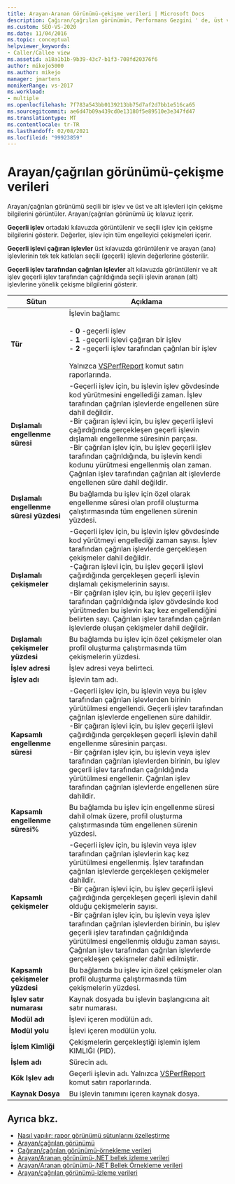 ```yaml
---
title: Arayan-Aranan Görünümü-çekişme verileri | Microsoft Docs
description: Çağıran/çağrılan görünümün, Performans Gezgini ' de, üst ve alt işlevleri için, seçili bir işlev için çekişme bilgilerini ve üst ve alt işlevlerini görüntüleme hakkında bilgi edinin.
ms.custom: SEO-VS-2020
ms.date: 11/04/2016
ms.topic: conceptual
helpviewer_keywords:
- Caller/Callee view
ms.assetid: a18a1b1b-9b39-43c7-b1f3-708fd20376f6
author: mikejo5000
ms.author: mikejo
manager: jmartens
monikerRange: vs-2017
ms.workload:
- multiple
ms.openlocfilehash: 7f783a543bb0139213bb75d7af2d7bb1e516ca65
ms.sourcegitcommit: ae6d47b09a439cd0e13180f5e89510e3e347fd47
ms.translationtype: MT
ms.contentlocale: tr-TR
ms.lasthandoff: 02/08/2021
ms.locfileid: "99923859"
---
```

# <a name="callercallee-view----contention-data"></a>Arayan/çağrılan görünümü-çekişme verileri
Arayan/çağrılan görünümü seçili bir işlev ve üst ve alt işlevleri için çekişme bilgilerini görüntüler. Arayan/çağrılan görünümü üç kılavuz içerir.

 **Geçerli işlev** ortadaki kılavuzda görüntülenir ve seçili işlev için çekişme bilgilerini gösterir. Değerler, işlev için tüm engelleyici çekişmeleri içerir.

 **Geçerli işlevi çağıran işlevler** üst kılavuzda görüntülenir ve arayan (ana) işlevlerinin tek tek katkıları seçili (geçerli) işlevin değerlerine gösterilir.

 **Geçerli işlev tarafından çağrılan işlevler** alt kılavuzda görüntülenir ve alt işlev geçerli işlev tarafından çağrıldığında seçili işlevin aranan (alt) işlevlerine yönelik çekişme bilgilerini gösterir.

|Sütun|Açıklama|
|------------|-----------------|
|**Tür**|İşlevin bağlamı:<br /><br /> -   **0** -geçerli işlev<br />-   **1** -geçerli işlevi çağıran bir işlev<br />-   **2** -geçerli işlev tarafından çağrılan bir işlev<br /><br /> Yalnızca [VSPerfReport](../profiling/vsperfreport.md) komut satırı raporlarında.|
|**Dışlamalı engellenme süresi**|-Geçerli işlev için, bu işlevin işlev gövdesinde kod yürütmesini engellediği zaman. İşlev tarafından çağrılan işlevlerde engellenen süre dahil değildir.<br />-Bir çağıran işlevi için, bu işlev geçerli işlevi çağırdığında gerçekleşen geçerli işlevin dışlamalı engellenme süresinin parçası.<br />-Bir çağrılan işlev için, bu işlev geçerli işlev tarafından çağrıldığında, bu işlevin kendi kodunu yürütmesi engellenmiş olan zaman. Çağrılan işlev tarafından çağrılan alt işlevlerde engellenen süre dahil değildir.|
|**Dışlamalı engellenme süresi yüzdesi**|Bu bağlamda bu işlev için özel olarak engellenme süresi olan profil oluşturma çalıştırmasında tüm engellenen sürenin yüzdesi.|
|**Dışlamalı çekişmeler**|-Geçerli işlev için, bu işlevin işlev gövdesinde kod yürütmeyi engellediği zaman sayısı. İşlev tarafından çağrılan işlevlerde gerçekleşen çekişmeler dahil değildir.<br />-Çağıran işlevi için, bu işlev geçerli işlevi çağırdığında gerçekleşen geçerli işlevin dışlamalı çekişmelerinin sayısı.<br />-Bir çağrılan işlev için, bu işlev geçerli işlev tarafından çağrıldığında işlev gövdesinde kod yürütmeden bu işlevin kaç kez engellendiğini belirten sayı. Çağrılan işlev tarafından çağrılan işlevlerde oluşan çekişmeler dahil değildir.|
|**Dışlamalı çekişmeler yüzdesi**|Bu bağlamda bu işlev için özel çekişmeler olan profil oluşturma çalıştırmasında tüm çekişmelerin yüzdesi.|
|**İşlev adresi**|İşlev adresi veya belirteci.|
|**İşlev adı**|İşlevin tam adı.|
|**Kapsamlı engellenme süresi**|-Geçerli işlev için, bu işlevin veya bu işlev tarafından çağrılan işlevlerden birinin yürütülmesi engellendi. Geçerli işlev tarafından çağrılan işlevlerde engellenen süre dahildir.<br />-Bir çağıran işlevi için, bu işlev geçerli işlevi çağırdığında gerçekleşen geçerli işlevin dahil engellenme süresinin parçası.<br />-Bir çağrılan işlev için, bu işlevin veya işlev tarafından çağrılan işlevlerden birinin, bu işlev geçerli işlev tarafından çağrıldığında yürütülmesi engellenir. Çağrılan işlev tarafından çağrılan işlevlerde engellenen süre dahildir.|
|**Kapsamlı engellenme süresi%**|Bu bağlamda bu işlev için engellenme süresi dahil olmak üzere, profil oluşturma çalıştırmasında tüm engellenen sürenin yüzdesi.|
|**Kapsamlı çekişmeler**|-Geçerli işlev için, bu işlevin veya işlev tarafından çağrılan işlevlerin kaç kez yürütülmesi engellenmiş. İşlev tarafından çağrılan işlevlerde gerçekleşen çekişmeler dahildir.<br />-Bir çağıran işlevi için, bu işlev geçerli işlevi çağırdığında gerçekleşen geçerli işlevin dahil olduğu çekişmelerin sayısı.<br />-Bir çağrılan işlev için, bu işlevin veya işlev tarafından çağrılan işlevlerden birinin, bu işlev geçerli işlev tarafından çağrıldığında yürütülmesi engellenmiş olduğu zaman sayısı. Çağrılan işlev tarafından çağrılan işlevlerde gerçekleşen çekişmeler dahil edilmiştir.|
|**Kapsamlı çekişmeler yüzdesi**|Bu bağlamda bu işlev için özel çekişmeler olan profil oluşturma çalıştırmasında tüm çekişmelerin yüzdesi.|
|**İşlev satır numarası**|Kaynak dosyada bu işlevin başlangıcına ait satır numarası.|
|**Modül adı**|İşlevi içeren modülün adı.|
|**Modül yolu**|İşlevi içeren modülün yolu.|
|**İşlem Kimliği**|Çekişmelerin gerçekleştiği işlemin işlem KIMLIĞI (PID).|
|**İşlem adı**|Sürecin adı.|
|**Kök Işlev adı**|Geçerli işlevin adı. Yalnızca [VSPerfReport](../profiling/vsperfreport.md) komut satırı raporlarında.|
|**Kaynak Dosya**|Bu işlevin tanımını içeren kaynak dosya.|

## <a name="see-also"></a>Ayrıca bkz.
- [Nasıl yapılır: rapor görünümü sütunlarını özelleştirme](../profiling/how-to-customize-report-view-columns.md)
- [Arayan/çağrılan görünümü](../profiling/caller-callee-view.md)
- [Çağıran/çağrılan görünümü-örnekleme verileri](../profiling/caller-callee-view-sampling-data.md)
- [Arayan/Aranan görünümü-.NET bellek izleme verileri](../profiling/caller-callee-view-net-memory-instrumentation-data.md)
- [Arayan/Aranan görünümü-.NET Bellek Örnekleme verileri](../profiling/caller-callee-view-dotnet-memory-sampling-data.md)
- [Arayan/çağrılan görünümü-izleme verileri](../profiling/caller-callee-view-instrumentation-data.md)
